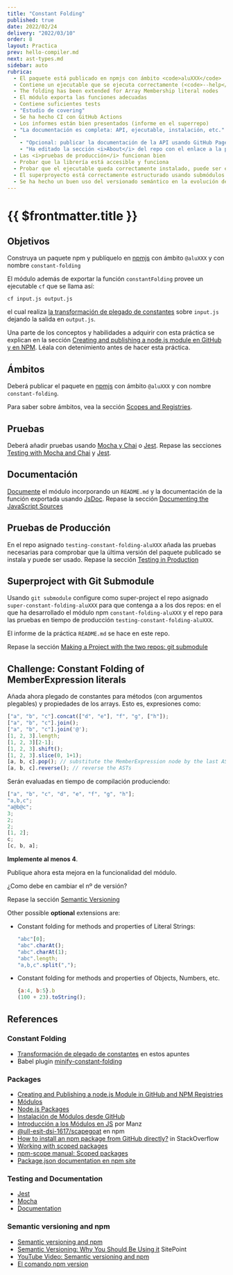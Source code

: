 ```yaml
---
title: "Constant Folding"
published: true
date: 2022/02/24
delivery: "2022/03/10"
order: 8
layout: Practica
prev: hello-compiler.md
next: ast-types.md
sidebar: auto
rubrica: 
  - El paquete está publicado en npmjs con ámbito <code>aluXXX</code>
  - Contiene un ejecutable que se ejecuta correctamente (<code>--help</code>, etc.)
  - The folding has been extended for Array Membership literal nodes 
  - El módulo exporta las funciones adecuadas
  - Contiene suficientes tests 
  - "Estudio de covering"
  - Se ha hecho CI con GitHub Actions
  - Los informes están bien presentados (informe en el superrepo)
  - "La documentación es completa: API, ejecutable, instalación, etc." 
  - 
    - "Opcional: publicar la documentación de la API usando GitHub Pages en la carpeta <code>docs/</code>" 
    - "Ha editado la sección <i>About</i> del repo con el enlace a la página web de la API"
  - Las <i>pruebas de producción</i> funcionan bien
  - Probar que la librería está accesible y funciona 
  - Probar que el ejecutable queda correctamente instalado, puede ser ejecutado con el nombre publicado y produce salidas correctas
  - El superproyecto está correctamente estructurado usando submódulos
  - Se ha hecho un buen uso del versionado semántico en la evolución del módulo
---
```


# {{ $frontmatter.title }}

## Objetivos

Construya un paquete npm y 
publíquelo en [npmjs](https://www.npmjs.com/) con ámbito `@aluXXX` y con nombre `constant-folding` 

El módulo además de exportar la función `constantFolding` provee un ejecutable `cf` que se llama así:

```
cf input.js output.js
```

el cual realiza [la transformación de plegado de constantes](/temas/introduccion-a-pl/master-the-art-of-the-ast.html#constant-folding) sobre `input.js` dejando la salida en `output.js`.

Una parte de los conceptos y habilidades a adquirir con esta práctica se explican en la sección [Creating and publishing a node.js module en GitHub y en NPM](/temas/introduccion-a-javascript/creating-and-publishing-npm-module). Léala con detenimiento antes de hacer esta práctica. 

## Ámbitos

Deberá publicar el paquete en [npmjs](https://www.npmjs.com/) con ámbito `@aluXXX` y con nombre `constant-folding`.

Para saber sobre ámbitos, vea la sección [Scopes and Registries](/temas/introduccion-a-javascript/creating-and-publishing-npm-module#scopes-and-registries).

## Pruebas

Deberá añadir pruebas usando [Mocha y Chai](/temas/introduccion-a-javascript/creating-and-publishing-npm-module.html#testing-with-mocha-and-chai) o [Jest](/temas/introduccion-a-javascript/jest).
Repase las secciones [Testing with Mocha and Chai](/temas/introduccion-a-javascript/creating-and-publishing-npm-module.html#testing-with-mocha-and-chai) y [Jest](/temas/introduccion-a-javascript/jest).

## Documentación

[Documente](/temas/introduccion-a-javascript/documentation)
el módulo incorporando un `README.md` y la documentación de la función exportada usando [JsDoc](/temas/introduccion-a-javascript/documentation.html).
Repase la sección [Documenting the JavaScript Sources](/temas/introduccion-a-javascript/creating-and-publishing-npm-module.html#documenting-the-javascript-sources)

## Pruebas de Producción

En el repo asignado `testing-constant-folding-aluXXX` añada las pruebas necesarias
para comprobar que la última versión del paquete publicado se instala y puede ser usado.
Repase la sección [Testing in Production](/temas/introduccion-a-javascript/creating-and-publishing-npm-module.html#testing-in-production)

## Superproject with Git Submodule

Usando `git submodule` configure como super-project el repo asignado `super-constant-folding-aluXXX` para que contenga
a a los dos repos: en el que ha desarrollado el módulo npm `constant-folding-aluXXX` y el repo para las pruebas en tiempo de producción `testing-constant-folding-aluXXX`.

El informe de la práctica `README.md` se hace en este repo.

Repase la sección [Making a Project with the two repos: git submodule](/temas/introduccion-a-javascript/creating-and-publishing-npm-module.html#making-a-project-with-the-two-repos-git-submodule)

## Challenge: Constant Folding of MemberExpression literals

Añada ahora plegado de constantes para métodos (con argumentos plegables) y propiedades de los arrays. Esto es, expresiones como:

```js
["a", "b", "c"].concat(["d", "e"], "f", "g", ["h"]);
["a", "b", "c"].join();
["a", "b", "c"].join('@');
[1, 2, 3].length;
[1, 2, 3][2-1];
[1, 2, 3].shift();
[1, 2, 3].slice(0, 1+1);
[a, b, c].pop(); // substitute the MemberExpression node by the last AST in the "elements" array of the object Array Expression
[a, b, c].reverse(); // reverse the ASTs
```

Serán evaluadas en tiempo de compilación produciendo:

```js
["a", "b", "c", "d", "e", "f", "g", "h"];
"a,b,c";
"a@b@c";
3;
2;
2;
[1, 2];
c;
[c, b, a];
```

**Implemente al menos 4**.

Publique ahora esta mejora en la funcionalidad del módulo.  

¿Como debe en cambiar el nº de versión?

Repase la sección [Semantic Versioning](/temas/introduccion-a-javascript/creating-and-publishing-npm-module.html#semantic-versioning)

Other possible **optional** extensions are:

* Constant folding for methods and properties of Literal Strings:

  ```js
  "abc"[0];
  "abc".charAt();
  "abc".charAt(1);
  "abc".length;
  "a,b,c".split(",");
  ```
* Constant folding for methods and properties of Objects, Numbers, etc.

  ```js
  {a:4, b:5}.b
  (100 + 23).toString();
  ```

## References

### Constant Folding

* [Transformación de plegado de constantes](/temas/introduccion-a-pl/master-the-art-of-the-ast.html#constant-folding) en estos apuntes
* Babel plugin [minify-constant-folding](https://github.com/babel/minify/tree/master/packages/babel-plugin-minify-constant-folding)

### Packages

* [Creating and Publishing a node.js Module in GitHub and NPM Registries](/temas/introduccion-a-javascript/creating-and-publishing-npm-module)
* [Módulos](/temas/introduccion-a-javascript/modulos)
* [Node.js Packages](/temas/introduccion-a-javascript/nodejspackages)
* [Instalación de Módulos desde GitHub](/temas/introduccion-a-javascript/nodejspackages.html#instalaci%C3%B3n-desde-github)
* [Introducción a los Módulos en JS](https://lenguajejs.com/automatizadores/introduccion/commonjs-vs-es-modules/) por Manz
* [@ull-esit-dsi-1617/scapegoat](https://www.npmjs.com/package/@ull-esit-dsi-1617/scapegoat) en npm
* [How to install an npm package from GitHub directly?](https://stackoverflow.com/questions/17509669/how-to-install-an-npm-package-from-github-directly) in StackOverflow
* [Working with scoped packages](https://docs.npmjs.com/getting-started/scoped-packages)
* [npm-scope manual: Scoped packages](https://docs.npmjs.com/misc/scope#publishing-public-scoped-packages-to-the-public-npm-registry)
* [Package.json documentation en npm site](https://docs.npmjs.com/files/package.json)

### Testing and Documentation

* [Jest](/temas/introduccion-a-javascript/jest)
* [Mocha](/temas/introduccion-a-javascript/mocha)
* [Documentation](/temas/introduccion-a-javascript/documentation)

### Semantic versioning and npm

* [Semantic versioning and npm](https://docs.npmjs.com/getting-started/semantic-versioning)
* [Semantic Versioning: Why You Should Be Using it](https://www.sitepoint.com/semantic-versioning-why-you-should-using/) SitePoint
* [YouTube Video: Semantic versioning and npm](https://youtu.be/kK4Meix58R4)
* [El comando npm version](https://docs.npmjs.com/cli/version)
